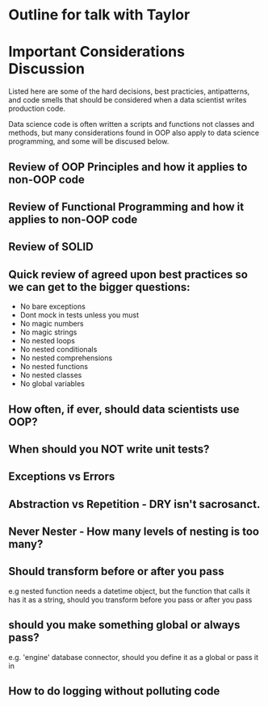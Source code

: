 # Outline for talk with Taylor

# Important Considerations Discussion

Listed here are some of the hard decisions, best practicies, antipatterns, and code smells that
should be considered when a data scientist writes production code.

Data science code is often written a scripts and functions not classes and methods, but many
considerations found in OOP also apply to data science programming, and some will be discused below.

## Review of OOP Principles and how it applies to non-OOP code

## Review of Functional Programming and how it applies to non-OOP code

## Review of SOLID

## Quick review of agreed upon best practices so we can get to the bigger questions:

- No bare exceptions
- Dont mock in tests unless you must
- No magic numbers
- No magic strings
- No nested loops
- No nested conditionals
- No nested comprehensions
- No nested functions
- No nested classes
- No global variables

## How often, if ever, should data scientists use OOP?

<give example of creating a pandas class>

## When should you NOT write unit tests?

## Exceptions vs Errors

## Abstraction vs Repetition - DRY isn't sacrosanct.

## Never Nester - How many levels of nesting is too many?

## Should transform before or after you pass

e.g nested function needs a datetime object, but the function that calls it has it as a string,
should you transform before you pass or after you pass

## should you make something global or always pass?

e.g. 'engine' database connector, should you define it as a global or pass it in

## How to do logging without polluting code
